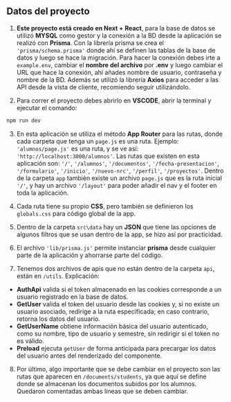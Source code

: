 ## Datos del proyecto
1. **Este proyecto está creado en Next + React**, para la base de datos se utilizó **MYSQL** como gestor y la conexión a la BD desde la aplicación se realizó con **Prisma**.
Con la librería prisma se crea el `'prisma/schema.prisma'` donde ahí se definen las tablas de la base de datos y luego se hace la migración.
Para hacer la conexión debes irte a `example.env`, cambiar el **nombre del archivo** por **.env** y luego cambiar el URL que hace la conexión, ahí añades nombre de usuario, contraseña y nombre de la BD.
Además se utilizó la librería **Axios** para acceder a las API desde la vista de cliente, recomiendo seguir utilizándolo.

2. Para correr el proyecto debes abrirlo en **VSCODE**, abrir la terminal y ejecutar el comando:
```bash
npm run dev
```
3. En esta aplicación se utiliza el método **App Router** para las rutas, donde cada carpeta que tenga un `page.js` es una ruta. Ejemplo: `'alumnos/page.js'` es una ruta, y se ve así: `'http://localhost:3000/alumnos'`.
Las rutas que existen en esta aplicación son: `'/'`,  `'/alumnos'`, `'/documentos'`, `'/fecha-presentacion'`, `'/formulario'`, `'/inicio'`, `'/nuevo-nrc'`, `'/perfil'`, `'/proyectos'`.
Dentro de la carpeta `app` también existe un archivo `page.js` que es la ruta inicial `'/'`, y hay un archivo `'/layout'` para poder añadir el nav y el footer en toda la aplicación.

4. Cada ruta tiene su propio **CSS**, pero también se definieron los `globals.css` para código global de la app.

5. Dentro de la carpeta `src\data` hay un **JSON** que tiene las opciones de algunos filtros que se usan dentro de la app, se hizo así por practicidad.

6. El archivo `'lib/prisma.js'` permite instanciar **prisma** desde cualquier parte de la aplicación y ahorrarse parte del código.

7. Tenemos dos archivos de apis que no están dentro de la carpeta `api`, están en `/utils`.
Explicación:
- **AuthApi** valida si el token almacenado en las cookies corresponde a un usuario registrado en la base de datos.
- **GetUser** valida el token del usuario desde las cookies y, si no existe un usuario asociado, redirige a la ruta especificada; en caso contrario, retorna los datos del usuario.
- **GetUserName** obtiene información básica del usuario autenticado, como su nombre, tipo de usuario y semestre, sin redirigir si el token no es válido.
- **Preload** ejecuta `getUser` de forma anticipada para precargar los datos del usuario antes del renderizado del componente.
8. Por último, algo importante que se debe cambiar en el proyecto son las rutas que aparecen en `/documents/students`, ya que aquí se define donde se almacenan los documentos subidos por los alumnos. Quedaron comentadas ambas líneas que se deben cambiar. 
